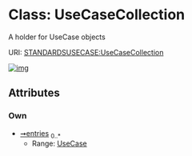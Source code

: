 
# Class: UseCaseCollection


A holder for UseCase objects

URI: [STANDARDSUSECASE:UseCaseCollection](https://w3id.org/bridge2ai/standards-usecase-schema/UseCaseCollection)


[![img](https://yuml.me/diagram/nofunky;dir:TB/class/[UseCase]<entries%200..*-++[UseCaseCollection],[UseCase])](https://yuml.me/diagram/nofunky;dir:TB/class/[UseCase]<entries%200..*-++[UseCaseCollection],[UseCase])

## Attributes


### Own

 * [➞entries](useCaseCollection__entries.md)  <sub>0..\*</sub>
     * Range: [UseCase](UseCase.md)

